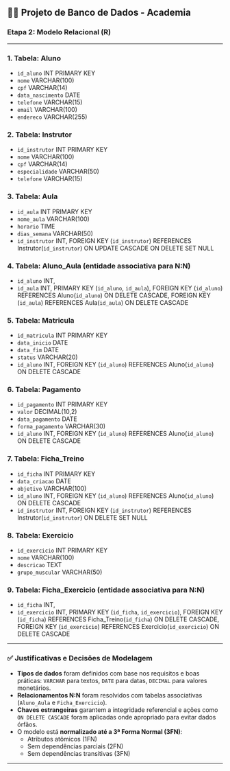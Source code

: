 ## 🏋️‍♀️ Projeto de Banco de Dados - Academia

### Etapa 2: Modelo Relacional (R)

---

### **1. Tabela: Aluno**
- `id_aluno` INT PRIMARY KEY
- `nome` VARCHAR(100)
- `cpf` VARCHAR(14)
- `data_nascimento` DATE
- `telefone` VARCHAR(15)
- `email` VARCHAR(100)
- `endereco` VARCHAR(255)

### **2. Tabela: Instrutor**
- `id_instrutor` INT PRIMARY KEY
- `nome` VARCHAR(100)
- `cpf` VARCHAR(14)
- `especialidade` VARCHAR(50)
- `telefone` VARCHAR(15)

### **3. Tabela: Aula**
- `id_aula` INT PRIMARY KEY
- `nome_aula` VARCHAR(100)
- `horario` TIME
- `dias_semana` VARCHAR(50)
- `id_instrutor` INT,
  FOREIGN KEY (`id_instrutor`) REFERENCES Instrutor(`id_instrutor`)
    ON UPDATE CASCADE ON DELETE SET NULL

### **4. Tabela: Aluno_Aula** (entidade associativa para N:N)
- `id_aluno` INT,
- `id_aula` INT,
  PRIMARY KEY (`id_aluno`, `id_aula`),
  FOREIGN KEY (`id_aluno`) REFERENCES Aluno(`id_aluno`) ON DELETE CASCADE,
  FOREIGN KEY (`id_aula`) REFERENCES Aula(`id_aula`) ON DELETE CASCADE

### **5. Tabela: Matricula**
- `id_matricula` INT PRIMARY KEY
- `data_inicio` DATE
- `data_fim` DATE
- `status` VARCHAR(20)
- `id_aluno` INT,
  FOREIGN KEY (`id_aluno`) REFERENCES Aluno(`id_aluno`) ON DELETE CASCADE

### **6. Tabela: Pagamento**
- `id_pagamento` INT PRIMARY KEY
- `valor` DECIMAL(10,2)
- `data_pagamento` DATE
- `forma_pagamento` VARCHAR(30)
- `id_aluno` INT,
  FOREIGN KEY (`id_aluno`) REFERENCES Aluno(`id_aluno`) ON DELETE CASCADE

### **7. Tabela: Ficha_Treino**
- `id_ficha` INT PRIMARY KEY
- `data_criacao` DATE
- `objetivo` VARCHAR(100)
- `id_aluno` INT,
  FOREIGN KEY (`id_aluno`) REFERENCES Aluno(`id_aluno`) ON DELETE CASCADE
- `id_instrutor` INT,
  FOREIGN KEY (`id_instrutor`) REFERENCES Instrutor(`id_instrutor`) ON DELETE SET NULL

### **8. Tabela: Exercicio**
- `id_exercicio` INT PRIMARY KEY
- `nome` VARCHAR(100)
- `descricao` TEXT
- `grupo_muscular` VARCHAR(50)

### **9. Tabela: Ficha_Exercicio** (entidade associativa para N:N)
- `id_ficha` INT,
- `id_exercicio` INT,
  PRIMARY KEY (`id_ficha`, `id_exercicio`),
  FOREIGN KEY (`id_ficha`) REFERENCES Ficha_Treino(`id_ficha`) ON DELETE CASCADE,
  FOREIGN KEY (`id_exercicio`) REFERENCES Exercicio(`id_exercicio`) ON DELETE CASCADE

---

### ✅ Justificativas e Decisões de Modelagem

- **Tipos de dados** foram definidos com base nos requisitos e boas práticas: `VARCHAR` para textos, `DATE` para datas, `DECIMAL` para valores monetários.
- **Relacionamentos N:N** foram resolvidos com tabelas associativas (`Aluno_Aula` e `Ficha_Exercicio`).
- **Chaves estrangeiras** garantem a integridade referencial e ações como `ON DELETE CASCADE` foram aplicadas onde apropriado para evitar dados órfãos.
- O modelo está **normalizado até a 3ª Forma Normal (3FN)**:
  - Atributos atômicos (1FN)
  - Sem dependências parciais (2FN)
  - Sem dependências transitivas (3FN)

---
